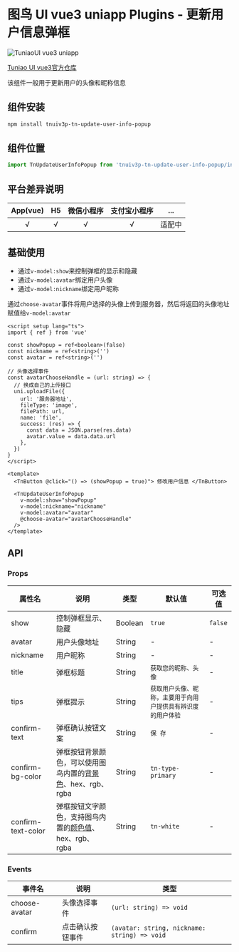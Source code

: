 # 图鸟 UI vue3 uniapp Plugins - 更新用户信息弹框

![TuniaoUI vue3 uniapp](https://resource.tuniaokj.com/images/vue3/market/vue3-banner-min.jpg 'TuniaoUI vue3 uniapp')

[Tuniao UI vue3官方仓库](https://github.com/tuniaoTech/tuniaoui-rc-vue3-uniapp)

该组件一般用于更新用户的头像和昵称信息

## 组件安装

```bash
npm install tnuiv3p-tn-update-user-info-popup
```

## 组件位置

```typescript
import TnUpdateUserInfoPopup from 'tnuiv3p-tn-update-user-info-popup/index.vue'
```

## 平台差异说明

| App(vue) | H5  | 微信小程序 | 支付宝小程序 |  ...   |
| :------: | :-: | :--------: | :----------: | :----: |
|    √     |  √  |     √      |      √       | 适配中 |

## 基础使用

- 通过`v-model:show`来控制弹框的显示和隐藏
- 通过`v-model:avatar`绑定用户头像
- 通过`v-model:nickname`绑定用户昵称

通过`choose-avatar`事件将用户选择的头像上传到服务器，然后将返回的头像地址赋值给`v-model:avatar`

```vue
<script setup lang="ts">
import { ref } from 'vue'

const showPopup = ref<boolean>(false)
const nickname = ref<string>('')
const avatar = ref<string>('')

// 头像选择事件
const avatarChooseHandle = (url: string) => {
  // 换成自己的上传接口
  uni.uploadFile({
    url: '服务器地址',
    fileType: 'image',
    filePath: url,
    name: 'file',
    success: (res) => {
      const data = JSON.parse(res.data)
      avatar.value = data.data.url
    },
  })
}
</script>

<template>
  <TnButton @click="() => (showPopup = true)"> 修改用户信息 </TnButton>

  <TnUpdateUserInfoPopup
    v-model:show="showPopup"
    v-model:nickname="nickname"
    v-model:avatar="avatar"
    @choose-avatar="avatarChooseHandle"
  />
</template>
```

## API

### Props

| 属性名             | 说明                                                         | 类型    | 默认值                                                       | 可选值  |
| ------------------ | ------------------------------------------------------------ | ------- | ------------------------------------------------------------ | ------- |
| show               | 控制弹框显示、隐藏                                           | Boolean | `true`                                                       | `false` |
| avatar             | 用户头像地址                                                 | String  | -                                                            | -       |
| nickname           | 用户昵称                                                     | String  | -                                                            | -       |
| title              | 弹框标题                                                     | String  | `获取您的昵称、头像`                                         | -       |
| tips               | 弹框提示                                                     | String  | `获取用户头像、昵称，主要用于向用户提供具有辨识度的用户体验` | -       |
| confirm-text       | 弹框确认按钮文案                                             | String  | `保 存`                                                      | -       |
| confirm-bg-color   | 弹框按钮背景颜色，可以使用图鸟内置的[背景色](https://vue3.tuniaokj.com/zh-CN/guide/style/background.html)、hex、rgb、rgba | String  | `tn-type-primary`                                            | -       |
| confirm-text-color | 弹框按钮文字颜色，支持图鸟内置的[颜色值](https://vue3.tuniaokj.com/zh-CN/guide/style/text.html)、hex、rgb、rgba | String  | `tn-white`                                                   | -       |



### Events

| 事件名        | 说明             | 类型                                         |
| ------------- | ---------------- | -------------------------------------------- |
| choose-avatar | 头像选择事件     | `(url: string) => void`                      |
| confirm       | 点击确认按钮事件 | `(avatar: string, nickname: string) => void` |
